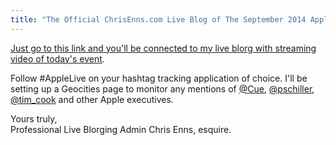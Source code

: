 ```yaml
---
title: "The Official ChrisEnns.com Live Blog of The September 2014 Apple Event"
---
```

<p><a href="http://www.apple.com/live/2014-sept-event/">Just go to this link and you'll be connected to my live blorg with streaming video of today's event</a>.</p>
<p>Follow #AppleLive on your hashtag tracking application of choice. I'll be setting up a Geocities page to monitor any mentions of <a href="https://twitter.com/cue">@Cue</a>, <a href="https://twitter.com/pschiller">@pschiller</a>, <a href="https://twitter.com/tim_cook">@tim_cook</a> and other Apple executives.</p>
<p>Yours truly,<br />
Professional Live Blorging Admin Chris Enns, esquire.</p>
